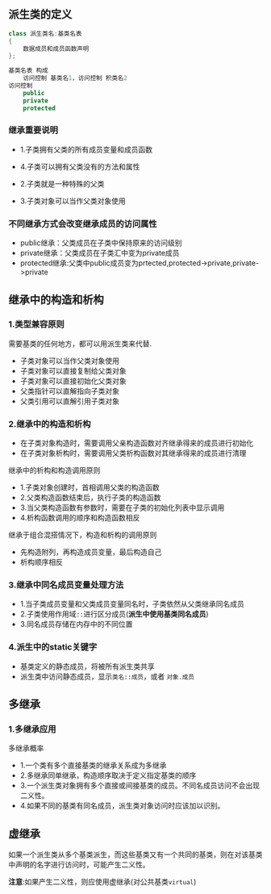 ## 派生类的定义

```cpp
class 派生类名:基类名表
{
    数据成员和成员函数声明
};

基类名表 构成
    访问控制 基类名1，访问控制 积类名2
访问控制
    public
    private 
    protected
```
### 继承重要说明

* 1.子类拥有父类的所有成员变量和成员函数
* 4.子类可以拥有父类没有的方法和属性

* 2.子类就是一种特殊的父类
* 3.子类对象可以当作父类对象使用

### 不同继承方式会改变继承成员的访问属性

* public继承：父类成员在子类中保持原来的访问级别
* private继承：父类成员在子类汇中变为private成员
* protected继承:父类中public成员变为prtected,protected->private,private->private


## 继承中的构造和析构

### 1.类型兼容原则

需要基类的任何地方，都可以用派生类来代替.

* 子类对象可以当作父类对象使用
* 子类对象可以直接复制给父类对象
* 子类对象可以直接初始化父类对象
* 父类指针可以直解指向子类对象
* 父类引用可以直解引用子类对象

### 2.继承中的构造和析构

* 在子类对象构造时，需要调用父亲构造函数对齐继承得来的成员进行初始化
* 在子类对象析构时，需要调用父类析构函数对其继承得来的成员进行清理

继承中的析构和构造调用原则

* 1.子类对象创建时，首相调用父类的构造函数
* 2.父类构造函数结束后，执行子类的构造函数
* 3.当父类构造函数有参数时，需要在子类的初始化列表中显示调用
* 4.析构函数调用的顺序和构造函数相反

继承于组合混搭情况下，构造和析构的调用原则

* 先构造附列，再构造成员变量，最后构造自己
* 析构顺序相反

### 3.继承中同名成员变量处理方法

* 1.当子类成员变量和父类成员变量同名时，子类依然从父类继承同名成员
* 2.子类使用作用域`::`进行区分成员(**派生中使用基类同名成员**)
* 3.同名成员存储在内存中的不同位置

### 4.派生中的static关键字

* 基类定义的静态成员，将被所有派生类共享
* 派生类中访问静态成员，显示`类名::成员`，或者 `对象.成员`

## 多继承

### 1.多继承应用

多继承概率

* 1.一个类有多个直接基类的继承关系成为多继承
* 2.多继承同单继承，构造顺序取决于定义指定基类的顺序
* 3.一个派生类对象拥有多个直接或间接基类的成员。不同名成员访问不会出现二义性。
* 4.如果不同的基类有同名成员，派生类对象访问时应该加以识别。


## 虚继承

如果一个派生类从多个基类派生，而这些基类又有一个共同的基类，则在对该基类中声明的名字进行访问时，可能产生二义性。

**注意**:如果产生二义性，则应使用虚继承(对公共基类`virtual`)


